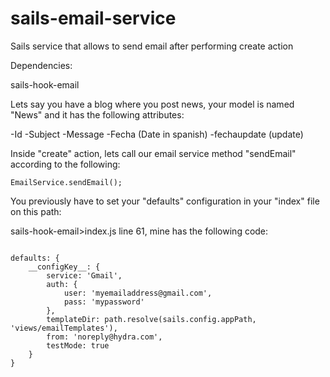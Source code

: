 # sails-email-service
Sails service that allows to send email after performing create action

Dependencies:

sails-hook-email


Lets say you have a blog where you post news, your model is named "News" and it has the following attributes:

-Id
-Subject
-Message
-Fecha (Date in spanish)
-fechaupdate (update)

Inside "create" action, lets call our email service method "sendEmail" according to the following:

<code>EmailService.sendEmail();</code>


You previously have to set your "defaults" configuration in your "index" file on this path:

sails-hook-email>index.js line 61, mine has the following code:

<code>
defaults: {
	__configKey__: {
		service: 'Gmail',
		auth: {
			user: 'myemailaddress@gmail.com',
			pass: 'mypassword'
		},
		templateDir: path.resolve(sails.config.appPath, 'views/emailTemplates'),
		from: 'noreply@hydra.com',
		testMode: true
	}
}
</code>
